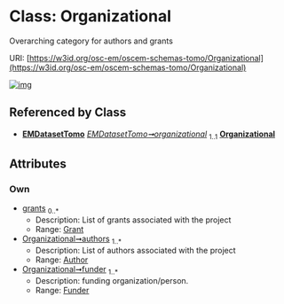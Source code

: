 
# Class: Organizational

Overarching category for authors and grants

URI: [https://w3id.org/osc-em/oscem-schemas-tomo/Organizational](https://w3id.org/osc-em/oscem-schemas-tomo/Organizational)


[![img](https://yuml.me/diagram/nofunky;dir:TB/class/[Funder]<funder%201..*-++[Organizational],[Author]<authors%201..*-++[Organizational],[Grant]<grants%200..*-++[Organizational],[EMDatasetTomo]++-%20organizational%201..1>[Organizational],[Grant],[Funder],[EMDatasetTomo],[Author])](https://yuml.me/diagram/nofunky;dir:TB/class/[Funder]<funder%201..*-++[Organizational],[Author]<authors%201..*-++[Organizational],[Grant]<grants%200..*-++[Organizational],[EMDatasetTomo]++-%20organizational%201..1>[Organizational],[Grant],[Funder],[EMDatasetTomo],[Author])

## Referenced by Class

 *  **[EMDatasetTomo](EMDatasetTomo.md)** *[EMDatasetTomo➞organizational](EMDatasetTomo_organizational.md)*  <sub>1..1</sub>  **[Organizational](Organizational.md)**

## Attributes


### Own

 * [grants](grants.md)  <sub>0..\*</sub>
     * Description: List of grants associated with the project
     * Range: [Grant](Grant.md)
 * [Organizational➞authors](Organizational_authors.md)  <sub>1..\*</sub>
     * Description: List of authors associated with the project
     * Range: [Author](Author.md)
 * [Organizational➞funder](Organizational_funder.md)  <sub>1..\*</sub>
     * Description: funding organization/person.
     * Range: [Funder](Funder.md)
